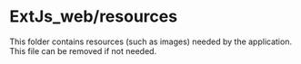 # ExtJs_web/resources

This folder contains resources (such as images) needed by the application. This file can
be removed if not needed.
